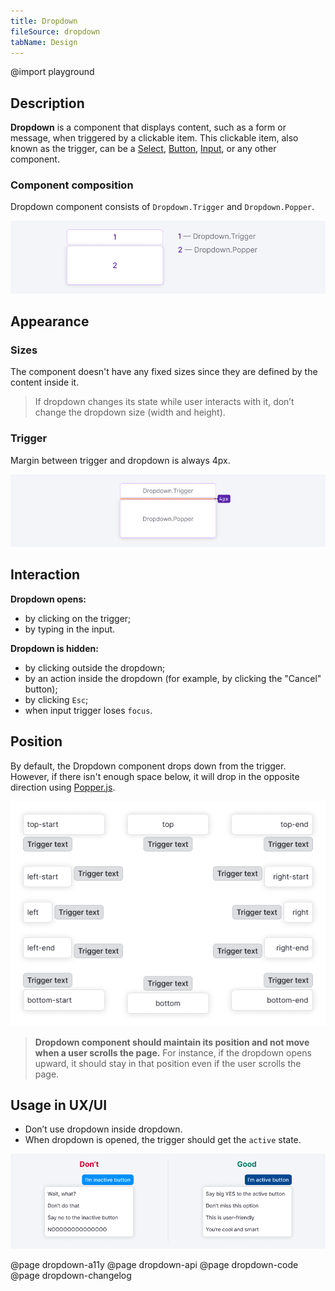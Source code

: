 ```yaml
---
title: Dropdown
fileSource: dropdown
tabName: Design
---
```


@import playground

## Description

**Dropdown** is a component that displays content, such as a form or message, when triggered by a clickable item. This clickable item, also known as the trigger, can be a [Select](/components/select/), [Button](/components/button/), [Input](/components/input/), or any other component.

### Component composition

Dropdown component consists of `Dropdown.Trigger` and `Dropdown.Popper`.

![](static/dropdown-scheme.png)

## Appearance

### Sizes

The component doesn't have any fixed sizes since they are defined by the content inside it.

> If dropdown changes its state while user interacts with it, don’t change the dropdown size (width and height).

### Trigger

Margin between trigger and dropdown is always 4px.

![](static/trigger-dropdown-scheme.png)

## Interaction

**Dropdown opens:**

- by clicking on the trigger;
- by typing in the input.

**Dropdown is hidden:**

- by clicking outside the dropdown;
- by an action inside the dropdown (for example, by clicking the "Cancel" button);
- by clicking `Esc`;
- when input trigger loses `focus`.

## Position

By default, the Dropdown component drops down from the trigger. However, if there isn't enough space below, it will drop in the opposite direction using [Popper.js](https://popper.js.org/).

![All possible positions for Dropdown component based on Popper.js properties clockwise: top-start, top, top-end, right-start, right, right-end, bottom-end, bottom, bottom-start, left-end, left, left-start.](static/dropdown-directions.png)

> **Dropdown component should maintain its position and not move when a user scrolls the page.** For instance, if the dropdown opens upward, it should stay in that position even if the user scrolls the page.

## Usage in UX/UI

- Don’t use dropdown inside dropdown.
- When dropdown is opened, the trigger should get the `active` state.

![](static/dropdown-trigger-yes-no.png)

@page dropdown-a11y
@page dropdown-api
@page dropdown-code
@page dropdown-changelog
